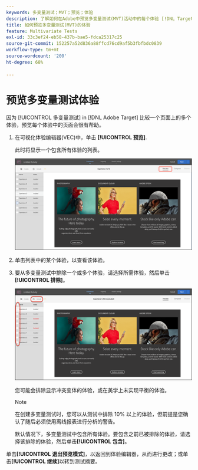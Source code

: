```yaml
---
keywords: 多变量测试；MVT；预览；体验
description: 了解如何在Adobe中预览多变量测试(MVT)活动中的每个体验 [!DNL Target] 使用可视化体验编辑器(VEC)。
title: 如何预览多变量测试(MVT)的体验
feature: Multivariate Tests
exl-id: 33c3ef24-eb58-437b-bae5-fdca25317c25
source-git-commit: 152257a52d836a88ffcd76cd9af5b3fbfbdc0839
workflow-type: tm+mt
source-wordcount: '200'
ht-degree: 68%

---
```


# 预览多变量测试体验

因为 [!UICONTROL 多变量测试] in [!DNL Adobe Target] 比较一个页面上的多个体验，预览每个体验中的页面会很有帮助。

1. 在可视化体验编辑器(VEC)中，单击 **[!UICONTROL 预览]**.

   此时将显示一个包含所有体验的列表。

   ![](assets/preview.png)

1. 单击列表中的某个体验，以查看该体验。

1. 要从多变量测试中排除一个或多个体验，请选择所需体验，然后单击&#x200B;**[!UICONTROL 排除]**。

   ![排除体验](/help/main/c-activities/c-multivariate-testing/t-create-multivariate-test/assets/preview-mvt-exclude.png)

   您可能会排除显示冲突变体的体验，或在美学上未实现平衡的体验。

   >[!NOTE]
   >
   >在创建多变量测试时，您可以从测试中排除 10% 以上的体验，但前提是您确认了随后必须使用离线报表进行分析的警告。

   默认情况下，多变量测试中包含所有体验。要包含之前已被排除的体验，请选择该排除的体验，然后单击&#x200B;**[!UICONTROL 包含]**。

单击&#x200B;**[!UICONTROL 退出预览模式]**，以返回到体验编辑器，从而进行更改；或单击&#x200B;**[!UICONTROL 继续]**&#x200B;以转到测试摘要。
